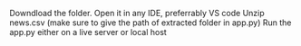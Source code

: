 Downdload the folder.
Open it in any IDE, preferrably VS code
Unzip news.csv (make sure to give the path of extracted folder in app.py)
Run the app.py either on a live server or local host
